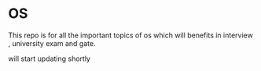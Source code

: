 # OS

This repo is for all the important topics of os which will benefits in interview , university exam and gate.

will start updating shortly
